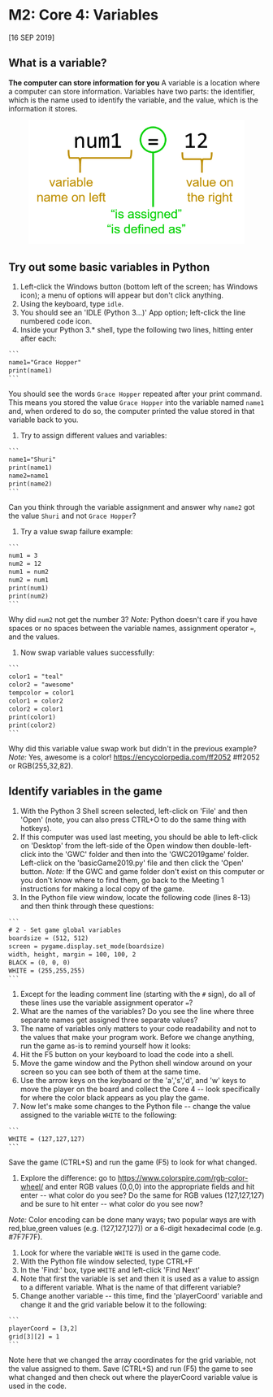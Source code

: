 # M2: Core 4: Variables
[16 SEP 2019]

## What is a variable?
**The computer can store information for you**
A variable is a location where a computer can store information. Variables have two parts: the identifier, which is the name used to identify the variable, and the value, which is the information it stores.

<p align="center">
     <img src="../../img/variables.png"
          alt="variable diagram"
          width="425"/>
</p>


## Try out some basic variables in Python
1. Left-click the Windows button (bottom left of the screen; has Windows icon); a menu of options will appear but don't click anything.
1. Using the keyboard, type `idle`.
1. You should see an 'IDLE (Python 3...)' App option; left-click the line numbered code icon.
1. Inside your Python 3.\* shell, type the following two lines, hitting enter after each:
  <!-- language: lang-py --> 
    ```
    name1="Grace Hopper"
    print(name1)
    ```
  You should see the words `Grace Hopper` repeated after your print command. This means you stored the value `Grace Hopper` into the variable named `name1` and, when ordered to do so, the computer printed the value stored in that variable back to you.
1. Try to assign different values and variables:
  <!-- language: lang-py --> 
    ```
    name1="Shuri"
    print(name1)
    name2=name1
    print(name2)
    ```
  Can you think through the variable assignment and answer why `name2` got the value `Shuri` and not `Grace Hopper`?
1. Try a value swap failure example:
  <!-- language: lang-py --> 
    ```
    num1 = 3
    num2 = 12
    num1 = num2
    num2 = num1
    print(num1)
    print(num2)
    ```
  Why did `num2` not get the number 3?
  *Note:* Python doesn't care if you have spaces or no spaces between the variable names, assignment operator `=`, and the values.
1. Now swap variable values successfully:
  <!-- language: lang-py --> 
    ```
    color1 = "teal"
    color2 = "awesome"
    tempcolor = color1
    color1 = color2
    color2 = color1
    print(color1)
    print(color2)
    ```
  Why did this variable value swap work but didn't in the previous example?
  *Note:* Yes, awesome is a color! https://encycolorpedia.com/ff2052 #ff2052 or RGB(255,32,82).

## Identify variables in the game
1. With the Python 3 Shell screen selected, left-click on 'File' and then 'Open' (note, you can also press CTRL+O to do the same thing with hotkeys).
1. If this computer was used last meeting, you should be able to left-click on 'Desktop' from the left-side of the Open window then double-left-click into the 'GWC' folder and then into the 'GWC2019game' folder. Left-click on the 'basicGame2019.py' file and then click the 'Open' button.
  *Note:* If the GWC and game folder don't exist on this computer or you don't know where to find them, go back to the Meeting 1 instructions for making a local copy of the game.
1. In the Python file view window, locate the following code (lines 8-13) and then think through these questions:
  <!-- language: lang-py --> 
    ```
    # 2 - Set game global variables
    boardsize = (512, 512)
    screen = pygame.display.set_mode(boardsize)
    width, height, margin = 100, 100, 2
    BLACK = (0, 0, 0)
    WHITE = (255,255,255)
    ```
  1. Except for the leading comment line (starting with the `#` sign), do all of these lines use the variable assignment operator `=`?
  1. What are the names of the variables? Do you see the line where three separate names get assigned three separate values?
1. The name of variables only matters to your code readability and not to the values that make your program work. Before we change anything, run the game as-is to remind yourself how it looks:
  1. Hit the F5 button on your keyboard to load the code into a shell.
  1. Move the game window and the Python shell window around on your screen so you can see both of them at the same time.
  1. Use the arrow keys on the keyboard or the 'a','s','d', and 'w' keys to move the player on the board and collect the Core 4 -- look specifically for where the color black appears as you play the game.
1. Now let's make some changes to the Python file -- change the value assigned to the variable `WHITE` to the following:
  <!-- language: lang-py --> 
    ```
    WHITE = (127,127,127)
    ```
  Save the game (CTRL+S) and run the game (F5) to look for what changed. 
1. Explore the difference: go to https://www.colorspire.com/rgb-color-wheel/ and enter RGB values (0,0,0) into the appropriate fields and hit enter -- what color do you see? Do the same for RGB values (127,127,127) and be sure to hit enter -- what color do you see now?

  *Note:* Color encoding can be done many ways; two popular ways are with red,blue,green values (e.g. (127,127,127)) or a 6-digit hexadecimal code (e.g. #7F7F7F).
1. Look for where the variable `WHITE` is used in the game code.
  1. With the Python file window selected, type CTRL+F
  1. In the 'Find:' box, type `WHITE` and left-click 'Find Next'
  1. Note that first the variable is set and then it is used as a value to assign to a different variable. What is the name of that different variable?
1. Change another variable -- this time, find the 'playerCoord' variable and change it and the grid variable below it to the following:
  <!-- language: lang-py --> 
    ```
    playerCoord = [3,2]
    grid[3][2] = 1
    ```
  Note here that we changed the array coordinates for the grid variable, not the value assigned to them. Save (CTRL+S) and run (F5) the game to see what changed and then check out where the playerCoord variable value is used in the code.